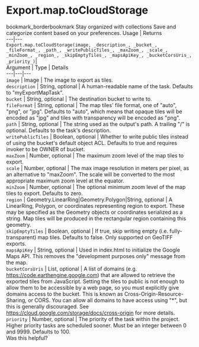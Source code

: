  
#  Export.map.toCloudStorage
bookmark_borderbookmark Stay organized with collections  Save and categorize content based on your preferences.
Usage | Returns  
---|---  
`Export.map.toCloudStorage(image, _description_, _bucket_, _fileFormat_, _path_, _writePublicTiles_, _maxZoom_, _scale_, _minZoom_, _region_, _skipEmptyTiles_, _mapsApiKey_, _bucketCorsUris_, _priority_)`|   
Argument | Type | Details  
---|---|---  
`image` | Image | The image to export as tiles.  
`description` | String, optional | A human-readable name of the task. Defaults to "myExportMapTask".  
`bucket` | String, optional | The destination bucket to write to.  
`fileFormat` | String, optional | The map tiles' file format, one of "auto", "png", or "jpg". Defaults to "auto", which means that opaque tiles will be encoded as "jpg" and tiles with transparency will be encoded as "png".  
`path` | String, optional | The string used as the output's path. A trailing "/" is optional. Defaults to the task's description.  
`writePublicTiles` | Boolean, optional | Whether to write public tiles instead of using the bucket's default object ACL. Defaults to true and requires invoker to be OWNER of bucket.  
`maxZoom` | Number, optional | The maximum zoom level of the map tiles to export.  
`scale` | Number, optional | The max image resolution in meters per pixel, as an alternative to "maxZoom". The scale will be converted to the most appropriate maximum zoom level at the equator.  
`minZoom` | Number, optional | The optional minimum zoom level of the map tiles to export. Defaults to zero.  
`region` | Geometry.LinearRing|Geometry.Polygon|String, optional | A LinearRing, Polygon, or coordinates representing region to export. These may be specified as the Geometry objects or coordinates serialized as a string. Map tiles will be produced in the rectangular region containing this geometry.  
`skipEmptyTiles` | Boolean, optional | If true, skip writing empty (i.e. fully-transparent) map tiles. Defaults to false. Only supported on GeoTIFF exports.  
`mapsApiKey` | String, optional | Used in index.html to initialize the Google Maps API. This removes the "development purposes only" message from the map.  
`bucketCorsUris` | List<String>, optional | A list of domains (e.g. https://code.earthengine.google.com) that are allowed to retrieve the exported tiles from JavaScript. Setting the tiles to public is not enough to allow them to be accessible by a web page, so you must explicitly give domains access to the bucket. This is known as Cross-Origin-Resource-Sharing, or CORS. You can allow all domains to have access using "*", but this is generally discouraged. See https://cloud.google.com/storage/docs/cross-origin for more details.  
`priority` | Number, optional | The priority of the task within the project. Higher priority tasks are scheduled sooner. Must be an integer between 0 and 9999. Defaults to 100.  
Was this helpful?
